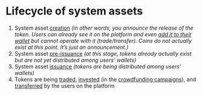 # Lifecycle of system assets

1. System asset [creation](system-asset-creation.md) _\(in other words, you announce the release of the token. Users can already see it on the platform and even_ [_add it to their wallet_](../../user-guide/wallet/add-the-token-to-your-wallet.md) _but cannot operate with it \(trade/transfer\). Coins do not actually exist at this point. It’s just an announcement.\)_  
2. System asset [pre-issuance](system-asset-pre-issuance.md) _\(at this stage, tokens already actually exist but are not yet distributed among users’ wallets\)_  
3. System asset [issuance](system-asset-issuance.md) _\(tokens are being distributed among users’ wallets\)_  
4. Tokens are being [traded](../../user-guide/trade/overview.md), [invested](../../user-guide/invest/overview.md) \(in the [crowdfunding campaigns](../../user-guide/crowdfunding-campaigns/overview.md)\), and [transferred](../../user-guide/wallet/transfer-tokens-between-the-accounts.md) by the users on the platform

